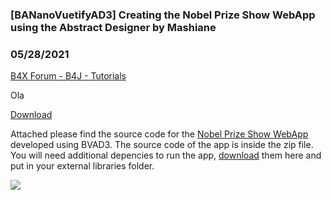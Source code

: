 ### [BANanoVuetifyAD3] Creating the Nobel Prize Show WebApp using the Abstract Designer by Mashiane
### 05/28/2021
[B4X Forum - B4J - Tutorials](https://www.b4x.com/android/forum/threads/131159/)

Ola  
  
[Download](https://github.com/Mashiane/Nobel-Prize-Show-Educational-WebApp-using-BVAD3)  
  
Attached please find the source code for the [Nobel Prize Show WebApp](https://www.b4x.com/android/forum/threads/nobel-prize-show-educational-webapp-using-bvad3.130705/) developed using BVAD3. The source code of the app is inside the zip file. You will need additional depencies to run the app, [download](https://github.com/Mashiane/BANanoVuetifyAD3/tree/main/External%20Libraries) them here and put in your external libraries folder.  
  
![](https://www.b4x.com/android/forum/attachments/114143)